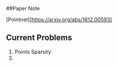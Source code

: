 ##Paper Note

[Pointnet][https://arxiv.org/abs/1612.00593]



## Current Problems

1. Points Sparsity
2. 

